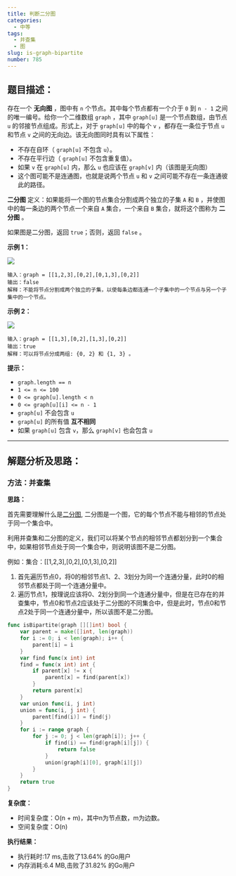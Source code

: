 ```yaml
---
title: 判断二分图
categories:
  - 中等
tags: 
  - 并查集
  - 图
slug: is-graph-bipartite
number: 785
---
```


## 题目描述：

存在一个 **无向图** ，图中有 `n` 个节点。其中每个节点都有一个介于 `0` 到 `n - 1` 之间的唯一编号。给你一个二维数组 `graph` ，其中 `graph[u]` 是一个节点数组，由节点 `u` 的邻接节点组成。形式上，对于 `graph[u]` 中的每个 `v` ，都存在一条位于节点 `u` 和节点 `v` 之间的无向边。该无向图同时具有以下属性：

- 不存在自环（ `graph[u]` 不包含 `u`）。
- 不存在平行边（ `graph[u]` 不包含重复值）。
- 如果 `v` 在 `graph[u]` 内，那么 `u` 也应该在 `graph[v]` 内（该图是无向图）
- 这个图可能不是连通图，也就是说两个节点 `u` 和 `v` 之间可能不存在一条连通彼此的路径。

**二分图** 定义：如果能将一个图的节点集合分割成两个独立的子集 `A` 和 `B` ，并使图中的每一条边的两个节点一个来自 `A` 集合，一个来自 `B` 集合，就将这个图称为 **二分图** 。

如果图是二分图，返回 `true`；否则，返回 `false` 。

**示例 1：**

![](/img/leetcode/785判断二分图/bi2.jpg)

```
输入：graph = [[1,2,3],[0,2],[0,1,3],[0,2]]
输出：false
解释：不能将节点分割成两个独立的子集，以使每条边都连通一个子集中的一个节点与另一个子集中的一个节点。
```

**示例 2：**

![](/img/leetcode/785判断二分图/bi1.jpg)

```
输入：graph = [[1,3],[0,2],[1,3],[0,2]]
输出：true
解释：可以将节点分成两组: {0, 2} 和 {1, 3} 。
```

**提示：**

- `graph.length == n`
- `1 <= n <= 100`
- `0 <= graph[u].length < n`
- `0 <= graph[u][i] <= n - 1`
- `graph[u]` 不会包含 `u`
- `graph[u]` 的所有值 **互不相同**
- 如果 `graph[u]` 包含 `v`，那么 `graph[v]` 也会包含 `u`

---
## 解题分析及思路：

### 方法：并查集

**思路：**

首先需要理解什么是[二分图](/bi-graph), 二分图是一个图，它的每个节点不能与相邻的节点处于同一个集合中。

利用并查集和二分图的定义，我们可以将某个节点的相邻节点都划分到一个集合中，如果相邻节点处于同一个集合中，则说明该图不是二分图。

例如：集合：[[1,2,3],[0,2],[0,1,3],[0,2]]

1. 首先遍历节点0，将0的相邻节点1、2、3划分为同一个连通分量，此时0的相邻节点都处于同一个连通分量中。
2. 遍历节点1，按理说应该将0、2划分到同一个连通分量中，但是在已存在的并查集中，节点0和节点2应该处于二分图的不同集合中，但是此时，节点0和节点2处于同一个连通分量中，所以该图不是二分图。

```go
func isBipartite(graph [][]int) bool {
	var parent = make([]int, len(graph))
	for i := 0; i < len(graph); i++ {
		parent[i] = i
	}
	var find func(x int) int
	find = func(x int) int {
		if parent[x] != x {
			parent[x] = find(parent[x])
		}
		return parent[x]
	}
	var union func(i, j int)
	union = func(i, j int) {
		parent[find(i)] = find(j)
	}
	for i := range graph {
		for j := 0; j < len(graph[i]); j++ {
			if find(i) == find(graph[i][j]) {
				return false
			}
			union(graph[i][0], graph[i][j])
		}
	}
	return true
}
```


**复杂度：**

- 时间复杂度：O(n + m)，其中n为节点数，m为边数。
- 空间复杂度：O(n)

**执行结果：**

- 执行耗时:17 ms,击败了13.64% 的Go用户
- 内存消耗:6.4 MB,击败了31.82% 的Go用户
